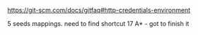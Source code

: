 https://git-scm.com/docs/gitfaq#http-credentials-environment

5 seeds mappings. need to find shortcut
17 A* - got to finish it